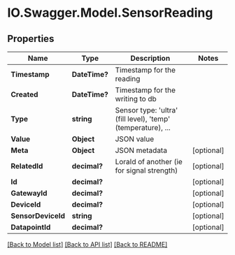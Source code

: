 # IO.Swagger.Model.SensorReading
## Properties

Name | Type | Description | Notes
------------ | ------------- | ------------- | -------------
**Timestamp** | **DateTime?** | Timestamp for the reading | 
**Created** | **DateTime?** | Timestamp for the writing to db | 
**Type** | **string** | Sensor type: &#39;ultra&#39; (fill level), &#39;temp&#39; (temperature), ... | 
**Value** | **Object** | JSON value | 
**Meta** | **Object** | JSON metadata | [optional] 
**RelatedId** | **decimal?** | LoraId of another (ie for signal strength) | [optional] 
**Id** | **decimal?** |  | [optional] 
**GatewayId** | **decimal?** |  | [optional] 
**DeviceId** | **decimal?** |  | [optional] 
**SensorDeviceId** | **string** |  | [optional] 
**DatapointId** | **decimal?** |  | [optional] 

[[Back to Model list]](../README.md#documentation-for-models) [[Back to API list]](../README.md#documentation-for-api-endpoints) [[Back to README]](../README.md)

